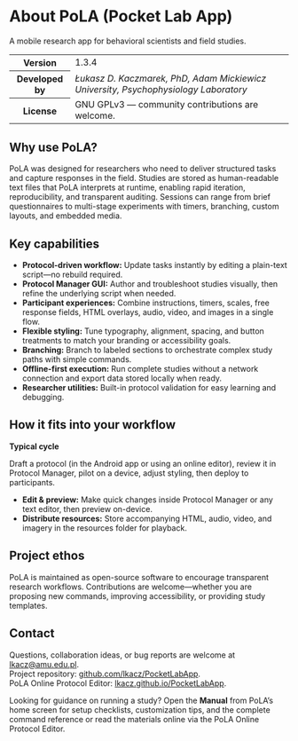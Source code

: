 <!-- Converted from app/src/main/assets/manual.html -->

# About PoLA (Pocket Lab App)

A mobile research app for behavioral scientists and field studies.

<table class="meta"><tbody><tr><th>Version</th><td>1.3.4</td></tr><tr><th>Developed by</th><td><i>Łukasz D. Kaczmarek, PhD, Adam Mickiewicz University, Psychophysiology Laboratory</i></td></tr><tr><th>License</th><td>GNU GPLv3 — community contributions are welcome.</td></tr></tbody></table>

## Why use PoLA?

PoLA was designed for researchers who need to deliver structured tasks and capture responses in the field. Studies are stored as human-readable text files that PoLA interprets at runtime, enabling rapid iteration, reproducibility, and transparent auditing. Sessions can range from brief questionnaires to multi-stage experiments with timers, branching, custom layouts, and embedded media. 

## Key capabilities

-   **Protocol-driven workflow:** Update tasks instantly by editing a plain-text script—no rebuild required.
-   **Protocol Manager GUI:** Author and troubleshoot studies visually, then refine the underlying script when needed.
-   **Participant experiences:** Combine instructions, timers, scales, free response fields, HTML overlays, audio, video, and images in a single flow.
-   **Flexible styling:** Tune typography, alignment, spacing, and button treatments to match your branding or accessibility goals.
-   **Branching:** Branch to labeled sections to orchestrate complex study paths with simple commands.
-   **Offline-first execution:** Run complete studies without a network connection and export data stored locally when ready.
-   **Researcher utilities:** Built-in protocol validation for easy learning and debugging.

## How it fits into your workflow

**Typical cycle**

Draft a protocol (in the Android app or using an online editor), review it in Protocol Manager, pilot on a device, adjust styling, then deploy to participants. 

-   **Edit & preview:** Make quick changes inside Protocol Manager or any text editor, then preview on-device.
-   **Distribute resources:** Store accompanying HTML, audio, video, and imagery in the resources folder for playback.

## Project ethos

PoLA is maintained as open-source software to encourage transparent research workflows. Contributions are welcome—whether you are proposing new commands, improving accessibility, or providing study templates.

## Contact

Questions, collaboration ideas, or bug reports are welcome at [lkacz@amu.edu.pl](mailto:lkacz@amu.edu.pl).  
Project repository: [github.com/lkacz/PocketLabApp](https://github.com/lkacz/PocketLabApp).  
PoLA Online Protocol Editor: [lkacz.github.io/PocketLabApp](https://lkacz.github.io/PocketLabApp/).

Looking for guidance on running a study? Open the **Manual** from PoLA’s home screen for setup checklists, customization tips, and the complete command reference or read the materials online via the PoLA Online Protocol Editor.